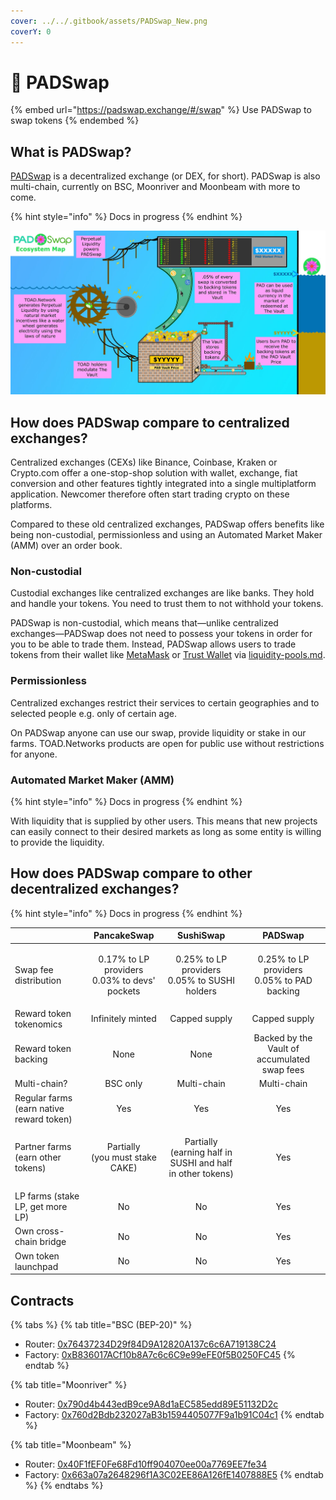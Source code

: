 ```yaml
---
cover: ../../.gitbook/assets/PADSwap_New.png
coverY: 0
---
```


# 🍄 PADSwap

{% embed url="https://padswap.exchange/#/swap" %}
Use PADSwap to swap tokens
{% endembed %}

## What is PADSwap?

[PADSwap](https://dapps.padswap.exchange) is a decentralized exchange (or DEX, for short). PADSwap is also multi-chain, currently on BSC, Moonriver and Moonbeam with more to come.

{% hint style="info" %}
Docs in progress
{% endhint %}

![System Overview Written in a Fever Dream](<../../.gitbook/assets/TOAD PAD ECOSYSTEM MAP.jpg>)

## How does PADSwap compare to centralized exchanges?

Centralized exchanges (CEXs) like Binance, Coinbase, Kraken or Crypto.com offer a one-stop-shop solution with wallet, exchange, fiat conversion and other features tightly integrated into a single multiplatform application. Newcomer therefore often start trading crypto on these platforms.

Compared to these old centralized exchanges, PADSwap offers benefits like being non-custodial, permissionless and using an Automated Market Maker (AMM) over an order book.

### Non-custodial

Custodial exchanges like centralized exchanges are like banks. They hold and handle your tokens. You need to trust them to not withhold your tokens.

PADSwap is non-custodial, which means that—unlike centralized exchanges—PADSwap does not need to possess your tokens in order for you to be able to trade them. Instead, PADSwap allows users to trade tokens from their wallet like [MetaMask](https://metamask.io) or [Trust Wallet](https://trustwallet.com/de/) via [liquidity-pools.md](liquidity-pools.md "mention").

### Permissionless

Centralized exchanges restrict their services to certain geographies and to selected people e.g. only of certain age.

On PADSwap anyone can use our swap, provide liquidity or stake in our farms. TOAD.Networks products are open for public use without restrictions for anyone.

### Automated Market Maker (AMM)

{% hint style="info" %}
Docs in progress
{% endhint %}

With liquidity that is supplied by other users. This means that new projects can easily connect to their desired markets as long as some entity is willing to provide the liquidity.

## How does PADSwap compare to other decentralized exchanges?

{% hint style="info" %}
Docs in progress
{% endhint %}

|                                          |                       PancakeSwap                      |                               SushiSwap                              |                        PADSwap                       |
| ---------------------------------------- | :----------------------------------------------------: | :------------------------------------------------------------------: | :--------------------------------------------------: |
| Swap fee distribution                    | <p>0.17% to LP providers<br>0.03% to devs' pockets</p> |        <p>0.25% to LP providers<br>0.05% to SUSHI holders</p>        | <p>0.25% to LP providers<br>0.05% to PAD backing</p> |
| Reward token tokenomics                  |                    Infinitely minted                   |                             Capped supply                            |                     Capped supply                    |
| Reward token backing                     |                          None                          |                                 None                                 |     Backed by the Vault of accumulated swap fees     |
| Multi-chain?                             |                        BSC only                        |                              Multi-chain                             |                      Multi-chain                     |
| Regular farms (earn native reward token) |                           Yes                          |                                  Yes                                 |                          Yes                         |
| Partner farms (earn other tokens)        |        <p>Partially<br>(you must stake CAKE)</p>       | <p>Partially<br>(earning half in SUSHI and half in other tokens)</p> |                          Yes                         |
| LP farms (stake LP, get more LP)         |                           No                           |                                  No                                  |                          Yes                         |
| Own cross-chain bridge                   |                           No                           |                                  No                                  |                          Yes                         |
| Own token launchpad                      |                           No                           |                                  No                                  |                          Yes                         |

## Contracts

{% tabs %}
{% tab title="BSC (BEP-20)" %}
* Router: [0x76437234D29f84D9A12820A137c6c6A719138C24](https://bscscan.com/address/0x76437234d29f84d9a12820a137c6c6a719138c24#code)
* Factory: [0xB836017ACf10b8A7c6c6C9e99eFE0f5B0250FC45](https://bscscan.com/address/0xb836017acf10b8a7c6c6c9e99efe0f5b0250fc45)
{% endtab %}

{% tab title="Moonriver" %}
* Router: [0x790d4b443edB9ce9A8d1aEC585edd89E51132D2c](https://moonriver.moonscan.io/address/0x790d4b443edb9ce9a8d1aec585edd89e51132d2c)
* Factory: [0x760d2Bdb232027aB3b1594405077F9a1b91C04c1](https://moonriver.moonscan.io/address/0x760d2bdb232027ab3b1594405077f9a1b91c04c1)
{% endtab %}

{% tab title="Moonbeam" %}
* Router: [0x40F1fEF0Fe68Fd10ff904070ee00a7769EE7fe34](https://blockscout.moonbeam.network/address/0x40F1fEF0Fe68Fd10ff904070ee00a7769EE7fe34)
* Factory: [0x663a07a2648296f1A3C02EE86A126fE1407888E5](https://blockscout.moonbeam.network/address/0x663a07a2648296f1A3C02EE86A126fE1407888E5)
{% endtab %}
{% endtabs %}
